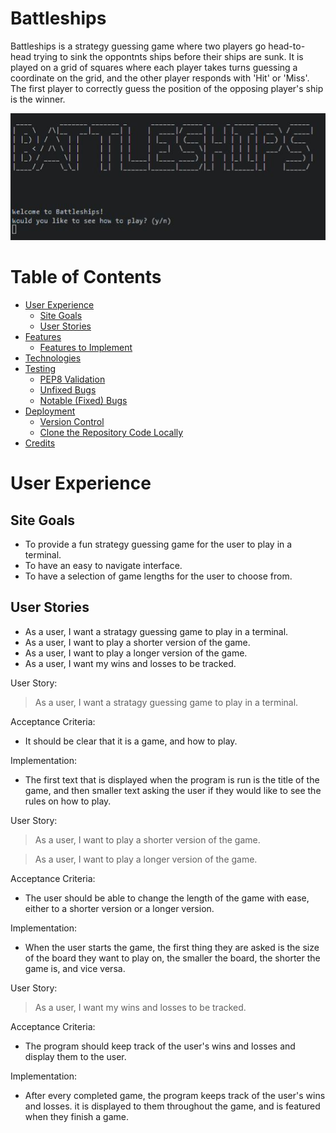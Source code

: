 # Battleships

Battleships is a strategy guessing game where two players go head-to-head trying to sink the oppontnts ships before their ships are sunk. It is played on a grid of squares where each player takes turns guessing a coordinate on the grid, and the other player responds with 'Hit' or 'Miss'. The first player to correctly guess the position of the opposing player's ship is the winner.

![Battleships Title](docs/read_me_images/feature-title.JPG)

# Table of Contents
* [User Experience](#user-experience)
    * [Site Goals](#site-goals)
    * [User Stories](#user-stories)
* [Features](#features)
    * [Features to Implement](#features-to-implement)
* [Technologies](#technologies)
* [Testing](#testing)
    * [PEP8 Validation](#pep8-validation)
    * [Unfixed Bugs](#unfixed-bugs)
    * [Notable (Fixed) Bugs](#notable-fixed-bugs)
* [Deployment](#deployment)
    * [Version Control](#version-control)
    * [Clone the Repository Code Locally](#clone-the-repository-code-locally)
* [Credits](#credits)

# User Experience
## Site Goals
* To provide a fun strategy guessing game for the user to play in a terminal.
* To have an easy to navigate interface.
* To have a selection of game lengths for the user to choose from.

## User Stories
* As a user, I want a stratagy guessing game to play in a terminal.
* As a user, I want to play a shorter version of the game.
* As a user, I want to play a longer version of the game.
* As a user, I want my wins and losses to be tracked.

User Story:

> As a user, I want a stratagy guessing game to play in a terminal.

Acceptance Criteria:
* It should be clear that it is a game, and how to play.

Implementation:
* The first text that is displayed when the program is run is the title of the game, and then smaller text asking the user if they would like to see the rules on how to play.

User Story:

> As a user, I want to play a shorter version of the game.

> As a user, I want to play a longer version of the game.

Acceptance Criteria:
* The user should be able to change the length of the game with ease, either to a shorter version or a longer version.

Implementation:
* When the user starts the game, the first thing they are asked is the size of the board they want to play on, the smaller the board, the shorter the game is, and vice versa.

User Story:

> As a user, I want my wins and losses to be tracked.

Acceptance Criteria:
* The program should keep track of the user's wins and losses and display them to the user.

Implementation:
* After every completed game, the program keeps track of the user's wins and losses. it is displayed to them throughout the game, and is featured when they finish a game.